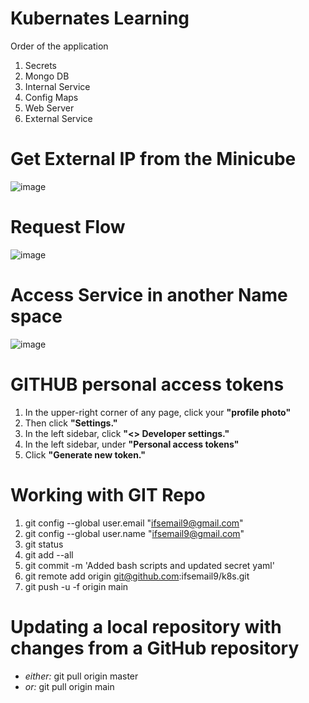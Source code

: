 # Kubernates Learning
Order of the application
1. Secrets
2. Mongo DB
3. Internal Service
4. Config Maps
5. Web Server
6. External Service

# Get External IP from the Minicube
![image](https://github.com/ifsemail9/k8s/assets/133851700/f448eeef-be18-4718-b1e3-36c71433f2d0)

# Request Flow
![image](https://github.com/ifsemail9/k8s/assets/133851700/5b7293f8-b572-41c4-86dc-bc723d011269)

# Access Service in another Name space
![image](https://github.com/ifsemail9/k8s/assets/133851700/0e2627ed-476d-49fd-b89c-99345e26524d)

# GITHUB personal access tokens
1. In the upper-right corner of any page, click your **"profile photo"**
2. Then click **"Settings."**
3. In the left sidebar, click **"<> Developer settings."**
4. In the left sidebar, under  **"Personal access tokens"**
5. Click **"Generate new token."**

# Working with GIT Repo
1. git config --global user.email "ifsemail9@gmail.com"
2. git config --global user.name "ifsemail9@gmail.com"
3. git status
4. git add --all
5. git commit -m 'Added bash scripts and updated secret yaml'
6. git remote add origin git@github.com:ifsemail9/k8s.git
7. git push -u -f origin main
 
# Updating a local repository with changes from a GitHub repository
- _either:_    git pull origin master
- _or:_   git pull origin main  
